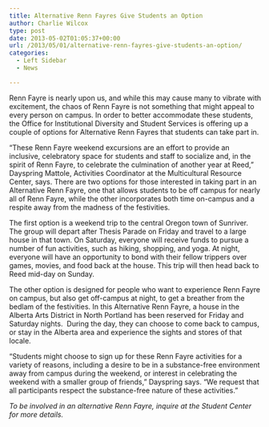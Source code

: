 ```yaml
---
title: Alternative Renn Fayres Give Students an Option
author: Charlie Wilcox
type: post
date: 2013-05-02T01:05:37+00:00
url: /2013/05/01/alternative-renn-fayres-give-students-an-option/
categories:
  - Left Sidebar
  - News

---
```

Renn Fayre is nearly upon us, and while this may cause many to vibrate with excitement, the chaos of Renn Fayre is not something that might appeal to every person on campus. In order to better accommodate these students, the Office for Institutional Diversity and Student Services is offering up a couple of options for Alternative Renn Fayres that students can take part in.

“These Renn Fayre weekend excursions are an effort to provide an inclusive, celebratory space for students and staff to socialize and, in the spirit of Renn Fayre, to celebrate the culmination of another year at Reed,” Dayspring Mattole, Activities Coordinator at the Multicultural Resource Center, says. There are two options for those interested in taking part in an Alternative Renn Fayre, one that allows students to be off campus for nearly all of Renn Fayre, while the other incorporates both time on-campus and a respite away from the madness of the festivities.

The first option is a weekend trip to the central Oregon town of Sunriver. The group will depart after Thesis Parade on Friday and travel to a large house in that town. On Saturday, everyone will receive funds to pursue a number of fun activities, such as hiking, shopping, and yoga. At night, everyone will have an opportunity to bond with their fellow trippers over games, movies, and food back at the house. This trip will then head back to Reed mid-day on Sunday.

The other option is designed for people who want to experience Renn Fayre on campus, but also get off-campus at night, to get a breather from the bedlam of the festivities. In this Alternative Renn Fayre, a house in the Alberta Arts District in North Portland has been reserved for Friday and Saturday nights.  During the day, they can choose to come back to campus, or stay in the Alberta area and experience the sights and stores of that locale.

“Students might choose to sign up for these Renn Fayre activities for a variety of reasons, including a desire to be in a substance-free environment away from campus during the weekend, or interest in celebrating the weekend with a smaller group of friends,” Dayspring says. “We request that all participants respect the substance-free nature of these activities.”

_To be involved in an alternative Renn Fayre, inquire at the Student Center for more details._